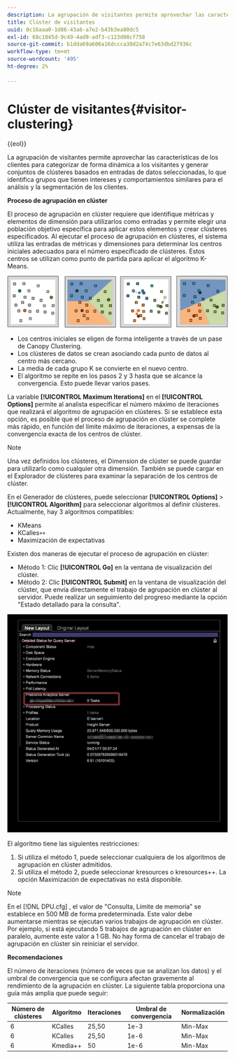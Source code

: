 ```yaml
---
description: La agrupación de visitantes permite aprovechar las características de los clientes para categorizar de forma dinámica a los visitantes y generar conjuntos de clústeres basados en entradas de datos seleccionadas, lo que identifica grupos que tienen intereses y comportamientos similares para el análisis y la segmentación de los clientes.
title: Clúster de visitantes
uuid: 0c16aaa0-1d86-43a6-a7e2-b43b3ea80dc5
exl-id: 68c1845d-9c49-4ad9-adf3-c123d08cf758
source-git-commit: b1dda69a606a16dccca30d2a74c7e63dbd27936c
workflow-type: tm+mt
source-wordcount: '495'
ht-degree: 2%

---
```


# Clúster de visitantes{#visitor-clustering}

{{eol}}

La agrupación de visitantes permite aprovechar las características de los clientes para categorizar de forma dinámica a los visitantes y generar conjuntos de clústeres basados en entradas de datos seleccionadas, lo que identifica grupos que tienen intereses y comportamientos similares para el análisis y la segmentación de los clientes.

**Proceso de agrupación en clúster**

El proceso de agrupación en clúster requiere que identifique métricas y elementos de dimensión para utilizarlos como entradas y permite elegir una población objetivo específica para aplicar estos elementos y crear clústeres especificados. Al ejecutar el proceso de agrupación en clústeres, el sistema utiliza las entradas de métricas y dimensiones para determinar los centros iniciales adecuados para el número especificado de clústeres. Estos centros se utilizan como punto de partida para aplicar el algoritmo K-Means.

![](assets/K_algorithm.png)

* Los centros iniciales se eligen de forma inteligente a través de un pase de Canopy Clustering.
* Los clústeres de datos se crean asociando cada punto de datos al centro más cercano.
* La media de cada grupo K se convierte en el nuevo centro.
* El algoritmo se repite en los pasos 2 y 3 hasta que se alcance la convergencia. Esto puede llevar varios pases.

La variable **[!UICONTROL Maximum Iterations]** en el **[!UICONTROL Options]** permite al analista especificar el número máximo de iteraciones que realizará el algoritmo de agrupación en clústeres. Si se establece esta opción, es posible que el proceso de agrupación en clúster se complete más rápido, en función del límite máximo de iteraciones, a expensas de la convergencia exacta de los centros de clúster.

>[!NOTE]
>
>Una vez definidos los clústeres, el Dimension de clúster se puede guardar para utilizarlo como cualquier otra dimensión. También se puede cargar en el Explorador de clústeres para examinar la separación de los centros de clúster.

En el Generador de clústeres, puede seleccionar **[!UICONTROL Options]** > **[!UICONTROL Algorithm]** para seleccionar algoritmos al definir clústeres. Actualmente, hay 3 algoritmos compatibles:

* KMeans
* KCalles`++`
* Maximización de expectativas

Existen dos maneras de ejecutar el proceso de agrupación en clúster:

* Método 1: Clic **[!UICONTROL Go]** en la ventana de visualización del clúster.
* Método 2: Clic **[!UICONTROL Submit]** en la ventana de visualización del clúster, que envía directamente el trabajo de agrupación en clúster al servidor. Puede realizar un seguimiento del progreso mediante la opción &quot;Estado detallado para la consulta&quot;.

![](assets/dwb_visitorclustering.png)

El algoritmo tiene las siguientes restricciones:

1. Si utiliza el método 1, puede seleccionar cualquiera de los algoritmos de agrupación en clúster admitidos.
1. Si utiliza el método 2, puede seleccionar kresources o kresources++. La opción Maximización de expectativas no está disponible.

>[!NOTE]
>
>En el [!DNL DPU.cfg] , el valor de &quot;Consulta, Límite de memoria&quot; se establece en 500 MB de forma predeterminada. Este valor debe aumentarse mientras se ejecutan varios trabajos de agrupación en clúster. Por ejemplo, si está ejecutando 5 trabajos de agrupación en clúster en paralelo, aumente este valor a 1 GB. No hay forma de cancelar el trabajo de agrupación en clúster sin reiniciar el servidor.

**Recomendaciones**

El número de iteraciones (número de veces que se analizan los datos) y el umbral de convergencia que se configura afectan gravemente al rendimiento de la agrupación en clúster. La siguiente tabla proporciona una guía más amplia que puede seguir:

| Número de clústeres | Algoritmo | Iteraciones | Umbral de convergencia | Normalización |
|---|---|---|---|---|
| 6 | KCalles | 25,50 | 1e-3 | Min-Max |
| 6 | KCalles | 25,50 | 1e-6 | Min-Max |
| 6 | Kmedia++ | 50 | 1e-6 | Min-Max |
